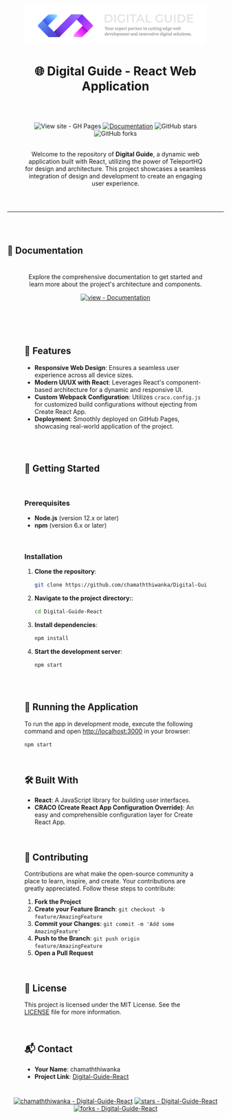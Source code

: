
<div align="center" style="margin-bottom: 40px; margin: 40px;">




   
   
<img src="https://raw.githubusercontent.com/chamaththiwanka/Digital-Guide-React/main/SVG.svg" alt="Alt Text" width="800"/>

# 🌐 Digital Guide - React Web Application
<br>
<br>


![View site - GH Pages](https://img.shields.io/badge/View_site-GH_Pages-2ea44f?style=for-the-badge&logo=react)
[![Documentation](https://img.shields.io/badge/view-Documentation-blue?style=for-the-badge&logo=read-the-docs)](/docs/)
![GitHub stars](https://img.shields.io/github/stars/chamaththiwanka/Digital-Guide-React?style=social)
![GitHub forks](https://img.shields.io/github/forks/chamaththiwanka/Digital-Guide-React?style=social)
<br>
<br>

Welcome to the repository of **Digital Guide**, a dynamic web application built with React, utilizing the power of TeleportHQ for design and architecture. This project showcases a seamless integration of design and development to create an engaging user experience.
<br>
<br>

</div>

---
<br><br>

## 📖 Documentation

<div align="center" style="margin-bottom: 40px; margin: 40px;">

Explore the comprehensive documentation to get started and learn more about the project's architecture and components.

[![view - Documentation](https://img.shields.io/badge/view-Documentation-blue?style=for-the-badge)](/docs/ "Go to project documentation")

</div>
<div style="margin-bottom: 40px; margin: 40px;">
   <br>
<br>

## 🌟 Features

- **Responsive Web Design**: Ensures a seamless user experience across all device sizes.
- **Modern UI/UX with React**: Leverages React's component-based architecture for a dynamic and responsive UI.
- **Custom Webpack Configuration**: Utilizes `craco.config.js` for customized build configurations without ejecting from Create React App.
- **Deployment**: Smoothly deployed on GitHub Pages, showcasing real-world application of the project.
<br>
<br>

## 🚀 Getting Started
<br>

### Prerequisites

- **Node.js** (version 12.x or later)
- **npm** (version 6.x or later)
<br>

### Installation

1. **Clone the repository**:
   ```sh
   git clone https://github.com/chamaththiwanka/Digital-Guide-React.git
   ```
   
2. **Navigate to the project directory:**:
   ```sh
   cd Digital-Guide-React
   ```
   
3. **Install dependencies**:
   ```sh
   npm install
   ```
   
4. **Start the development server**:
   ```sh
   npm start
   ```
<br>
<br>

## 🚀 Running the Application

To run the app in development mode, execute the following command and open [http://localhost:3000](http://localhost:3000) in your browser:

```sh
npm start
```
<br>

## 🛠 Built With

- **React**: A JavaScript library for building user interfaces.
- **CRACO (Create React App Configuration Override)**: An easy and comprehensible configuration layer for Create React App.
<br>

## 🤝 Contributing

Contributions are what make the open-source community a place to learn, inspire, and create. Your contributions are greatly appreciated. Follow these steps to contribute:

1. **Fork the Project**
2. **Create your Feature Branch**: `git checkout -b feature/AmazingFeature`
3. **Commit your Changes**: `git commit -m 'Add some AmazingFeature'`
4. **Push to the Branch**: `git push origin feature/AmazingFeature`
5. **Open a Pull Request**
<br>

## 📝 License

This project is licensed under the MIT License. See the [LICENSE](LICENSE) file for more information.
<br>
<br>
<br>

## 📬 Contact

- **Your Name**: chamaththiwanka
- **Project Link**: [Digital-Guide-React](https://github.com/chamaththiwanka/Digital-Guide-React)
</div>

<div align="center">

[![chamaththiwanka - Digital-Guide-React](https://img.shields.io/static/v1?label=chamaththiwanka&message=Digital-Guide-React&color=blue&logo=github)](https://github.com/chamaththiwanka/Digital-Guide-React)
[![stars - Digital-Guide-React](https://img.shields.io/github/stars/chamaththiwanka/Digital-Guide-React?style=social)](https://github.com/chamaththiwanka/Digital-Guide-React)
[![forks - Digital-Guide-React](https://img.shields.io/github/forks/chamaththiwanka/Digital-Guide-React?style=social)](https://github.com/chamaththiwanka/Digital-Guide-React)
<br>
<br>
<br>

</div>




